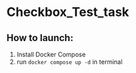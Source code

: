 # Checkbox_Test_task

## How to launch:
1. Install Docker Compose
2. run `docker compose up -d` in terminal